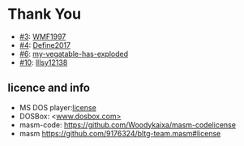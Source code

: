 # Thank You

- [#3](https://github.com/xsro/masm-tasm/issues/3): [WMF1997](https://github.com/WMF1997)
- [#4](https://github.com/xsro/masm-tasm/issues/4): [Define2017](https://github.com/Define2017)
- [#6](https://github.com/xsro/masm-tasm/issues/6): [my-vegatable-has-exploded](https://github.com/my-vegatable-has-exploded)
- [#10](https://github.com/xsro/masm-tasm/issues/10): [lllsy12138](https://github.com/lllsy12138)

## licence and info

- MS DOS player:[license](license_msdos_player/)
- DOSBox: <www.dosbox.com>
- masm-code: <https://github.com/Woodykaixa/masm-code>[license](https://github.com/Woodykaixa/masm-code/blob/5c73ee031789047a46d5682628338e2eb7d19190/package.json#L8)
- masm <https://github.com/9176324/bltg-team.masm#license>
